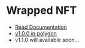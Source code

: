 # Wrapped NFT

- [Read Documentation](https://github.com/DeNetPRO/WrappedNFT/blob/master/docs/index.md#wrapper)
- [v1.0.0 in polygon](https://polygonscan.com/token/0x46204b92b99e8e63f4834519a9c1592a86a1f647)
- v1.1.0 will available soon...
